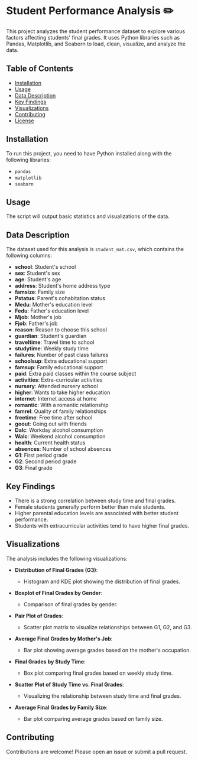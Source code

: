 # Student Performance Analysis ✏️

This project analyzes the student performance dataset to explore various factors affecting students' final grades. It uses Python libraries such as Pandas, Matplotlib, and Seaborn to load, clean, visualize, and analyze the data.

## Table of Contents

- [Installation](#installation)
- [Usage](#usage)
- [Data Description](#data-description)
- [Key Findings](#key-findings)
- [Visualizations](#visualizations)
- [Contributing](#contributing)
- [License](#license)

## Installation

To run this project, you need to have Python installed along with the following libraries:

- `pandas`
- `matplotlib`
- `seaborn`

## Usage

The script will output basic statistics and visualizations of the data.

## Data Description

The dataset used for this analysis is `student_mat.csv`, which contains the following columns:

- **school**: Student's school
- **sex**: Student's sex
- **age**: Student's age
- **address**: Student's home address type
- **famsize**: Family size
- **Pstatus**: Parent's cohabitation status
- **Medu**: Mother's education level
- **Fedu**: Father's education level
- **Mjob**: Mother's job
- **Fjob**: Father's job
- **reason**: Reason to choose this school
- **guardian**: Student's guardian
- **traveltime**: Travel time to school
- **studytime**: Weekly study time
- **failures**: Number of past class failures
- **schoolsup**: Extra educational support
- **famsup**: Family educational support
- **paid**: Extra paid classes within the course subject
- **activities**: Extra-curricular activities
- **nursery**: Attended nursery school
- **higher**: Wants to take higher education
- **internet**: Internet access at home
- **romantic**: With a romantic relationship
- **famrel**: Quality of family relationships
- **freetime**: Free time after school
- **goout**: Going out with friends
- **Dalc**: Workday alcohol consumption
- **Walc**: Weekend alcohol consumption
- **health**: Current health status
- **absences**: Number of school absences
- **G1**: First period grade
- **G2**: Second period grade
- **G3**: Final grade

## Key Findings

- There is a strong correlation between study time and final grades.
- Female students generally perform better than male students.
- Higher parental education levels are associated with better student performance.
- Students with extracurricular activities tend to have higher final grades.

## Visualizations

The analysis includes the following visualizations:

- **Distribution of Final Grades (G3)**: 
  - Histogram and KDE plot showing the distribution of final grades.
  
- **Boxplot of Final Grades by Gender**: 
  - Comparison of final grades by gender.
  
- **Pair Plot of Grades**: 
  - Scatter plot matrix to visualize relationships between G1, G2, and G3.
  
- **Average Final Grades by Mother's Job**: 
  - Bar plot showing average grades based on the mother's occupation.
  
- **Final Grades by Study Time**: 
  - Box plot comparing final grades based on weekly study time.
  
- **Scatter Plot of Study Time vs. Final Grades**: 
  - Visualizing the relationship between study time and final grades.
  
- **Average Final Grades by Family Size**: 
  - Bar plot comparing average grades based on family size.

## Contributing

Contributions are welcome! Please open an issue or submit a pull request.
